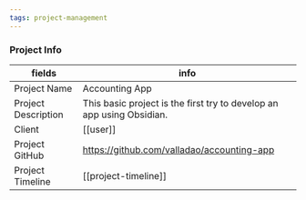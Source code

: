 ```yaml
---
tags: project-management
---
```


### Project Info

fields | info
--- | ---
Project Name | Accounting App
Project Description | This basic project is the first try to develop an app using  Obsidian.
Client | [[user]]
Project GitHub | https://github.com/valladao/accounting-app
Project Timeline | [[project-timeline]]